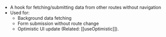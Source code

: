 - A hook for fetching/submitting data from other routes without navigation 
- Used for:
	- Background data fetching
	- Form submission without route change
	- Optimistic UI update (Related: [[useOptimistic]]).